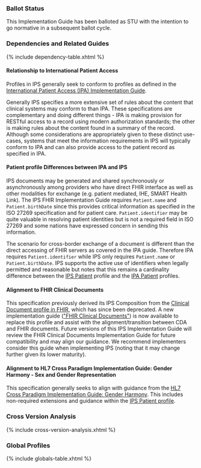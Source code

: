 ### Ballot Status

This Implementation Guide has been balloted as STU with the intention to go normative in a subsequent ballot cycle.

### Dependencies and Related Guides

{% include dependency-table.xhtml %}

#### Relationship to International Patient Access

Profiles in IPS generally seek to conform to profiles as defined in the [International Patient Access (IPA) Implementation Guide](https://hl7.org/fhir/uv/ipa/).   

Generally IPS specifies a more extensive set of rules about the content that clinical systems may conform to than IPA. These specifications are complementary and doing different things - IPA is making provision for RESTful access to a record using modern authorization standards; the other is making rules about the content found in a summary of the record. Although some considerations are appropriately given to these distinct use-cases, systems that meet the information requirements in IPS will typically conform to IPA and can also provide access to the patient record as specified in IPA.

#### Patient profile Differences between IPA and IPS

IPS documents may be generated and shared synchronously or asynchronously among providers who have direct FHIR interface as well as other modalities for exchange (e.g. patient mediated, IHE, SMART Health Link). The IPS FHIR Implementation Guide requires ```Patient.name``` and ```Patient.birthDate``` since this provides critical information as specified in the ISO 27269 specification and for patient care. ```Patient.identifier``` may be quite valuable in resolving patient identities but is not a required field in ISO 27269 and some nations have expressed concern in sending this information. 

The scenario for cross-border exchange of a document is different than the direct accessing of FHIR servers as covered in the IPA guide. Therefore IPA requires ```Patient.identifier``` while IPS only requires ```Patient.name``` or ```Patient.birthDate```. IPS supports the active use of identifiers when legally permitted and reasonable but notes that this remains a cardinality difference between the [IPS Patient](./StructureDefinition-Patient-uv-ips.html) profile and the [IPA Patient](https://hl7.org/fhir/uv/ipa/StructureDefinition-ipa-patient.html) profiles.

#### Alignment to FHIR Clinical Documents

This specification previously derived its IPS Composition from the [Clinical Document profile in FHIR](https://hl7.org/fhir/R4/clinicaldocument.html), which has since been deprecated. A new implementation guide (["FHIR Clinical Documents"](https://hl7.org/fhir/uv/fhir-clinical-document/)) is now available to replace this profile and assist with the alignment/transition between CDA and FHIR documents. Future versions of this IPS Implementation Guide will review the FHIR Clinical Documents Implementation Guide for future compatibility and may align our guidance.  We recommend implementers consider this guide when implementing IPS (noting that it may change further given its lower maturity).

#### Alignment to HL7 Cross Paradigm Implementation Guide: Gender Harmony - Sex and Gender Representation

This specification generally seeks to align with guidance from the [HL7 Cross Paradigm Implementation Guide: Gender Harmony](https://hl7.org/xprod/ig/uv/gender-harmony/). This includes non-required extensions and guidance within the [IPS Patient profile](./StructureDefinition-Patient-uv-ips.html).     

### Cross Version Analysis

{% include cross-version-analysis.xhtml %}

### Global Profiles

{% include globals-table.xhtml %}